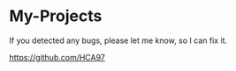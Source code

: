 # My-Projects

If you detected any bugs, please let me know, so I can fix it.

https://github.com/HCA97

